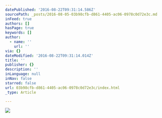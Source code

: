 ```yaml
---
datePublished: '2016-08-22T09:31:14.586Z'
sourcePath: _posts/2016-08-05-03b98cfb-d861-4405-ac06-0978c0d72e3c.md
inFeed: true
authors: []
hasPage: true
keywords: []
author:
  - name: ''
    url: ''
via: {}
dateModified: '2016-08-22T09:31:14.014Z'
title: ''
publisher: {}
description: ''
inLanguage: null
inNav: false
starred: false
url: 03b98cfb-d861-4405-ac06-0978c0d72e3c/index.html
_type: Article

---
```

![](https://the-grid-user-content.s3-us-west-2.amazonaws.com/5209885d-832f-4b9b-a7af-c105246f7889.jpg)